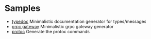 # Samples


- [typedoc](typedoc/readme.md) Minimalistic documentation generator for types/messages
- [grpc gateway](grpcgateway/readme.md) Minimalistic grpc gateway generator
- [protoc](protoc/readme.md) Generate the protoc commands